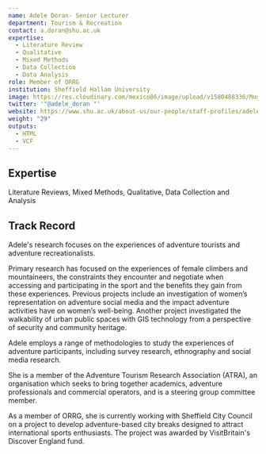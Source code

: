 ```yaml
---
name: Adele Doran- Senior Lecturer
department: Tourism & Recreation
contact: a.doran@shu.ac.uk
expertise:
  - Literature Review
  - Qualitative
  - Mixed Methods
  - Data Collection
  - Data Analysis
role: Member of ORRG
institution: Sheffield Hallam University
image: https://res.cloudinary.com/mexico86/image/upload/v1580488336/Mug%20Shots/adle_doran_yzxp2o.jpg
twitter: '"@adele_doran "'
website: https://www.shu.ac.uk/about-us/our-people/staff-profiles/adele-doran
weight: "29"
outputs:
  - HTML
  - VCF
---
```

## Expertise

Literature Reviews, Mixed Methods, Qualitative, Data Collection and Analysis

## Track Record

Adele's research focuses on the experiences of adventure tourists and adventure recreationalists.

Primary research has focused on the experiences of female climbers and mountaineers, the constraints they encounter and negotiate when accessing and participating in the sport and the benefits they gain from these experiences. Previous projects include an investigation of women’s representation on adventure social media and the impact adventure activities have on women’s well-being. Another project investigated the walkability of urban public spaces with GIS technology from a perspective of security and community heritage.

Adele employs a range of methodologies to study the experiences of adventure participants, including survey research, ethnography and social media research.

She is a member of the Adventure Tourism Research Association (ATRA), an organisation which seeks to bring together academics, adventure professionals and commercial operators, and is a steering group committee member. 

As a member of ORRG, she is currently  working with Sheffield City Council on a project to develop adventure-based city breaks designed to attract international sports enthusiasts. The project was awarded by VisitBritain's Discover England fund.